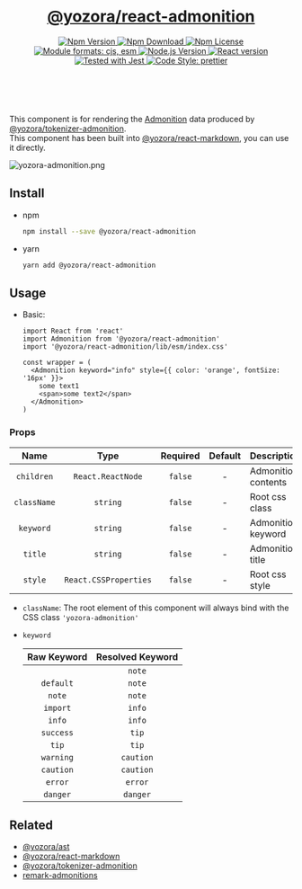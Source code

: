<header>
  <h1 align="center">
    <a href="https://github.com/yozorajs/yozora-react/tree/main/packages/react-admonition#readme">@yozora/react-admonition</a>
  </h1>
  <div align="center">
    <a href="https://www.npmjs.com/package/@yozora/react-admonition">
      <img
        alt="Npm Version"
        src="https://img.shields.io/npm/v/@yozora/react-admonition.svg"
      />
    </a>
    <a href="https://www.npmjs.com/package/@yozora/react-admonition">
      <img
        alt="Npm Download"
        src="https://img.shields.io/npm/dm/@yozora/react-admonition.svg"
      />
    </a>
    <a href="https://www.npmjs.com/package/@yozora/react-admonition">
      <img
        alt="Npm License"
        src="https://img.shields.io/npm/l/@yozora/react-admonition.svg"
      />
    </a>
    <a href="#install">
      <img
        alt="Module formats: cjs, esm"
        src="https://img.shields.io/badge/module_formats-cjs%2C%20esm-green.svg"
      />
    </a>
    <a href="https://github.com/nodejs/node">
      <img
        alt="Node.js Version"
        src="https://img.shields.io/node/v/@yozora/react-admonition"
      />
    </a>
    <a href="https://github.com/facebook/react">
      <img
        alt="React version"
        src="https://img.shields.io/npm/dependency-version/@yozora/react-admonition/peer/react"
      />
    </a>
    <a href="https://github.com/facebook/jest">
      <img
        alt="Tested with Jest"
        src="https://img.shields.io/badge/tested_with-jest-9c465e.svg"
      />
    </a>
    <a href="https://github.com/prettier/prettier">
      <img
        alt="Code Style: prettier"
        src="https://img.shields.io/badge/code_style-prettier-ff69b4.svg?style=flat-square"
      />
    </a>
  </div>
</header>
<br/>

This component is for rendering the [Admonition][@yozora/ast] data produced by
[@yozora/tokenizer-admonition][].\
This component has been built into [@yozora/react-markdown][], you can use it directly.

![yozora-admonition.png][]


## Install

* npm

  ```bash
  npm install --save @yozora/react-admonition
  ```

* yarn

  ```bash
  yarn add @yozora/react-admonition
  ```


## Usage

* Basic:

  ```tsx
  import React from 'react'
  import Admonition from '@yozora/react-admonition'
  import '@yozora/react-admonition/lib/esm/index.css'

  const wrapper = (
    <Admonition keyword="info" style={{ color: 'orange', fontSize: '16px' }}>
      some text1
      <span>some text2</span>
    </Admonition>
  )
  ```

### Props

Name        | Type                  | Required  | Default | Description
:----------:|:---------------------:|:---------:|:-------:|:-------------
`children`  | `React.ReactNode`     | `false`   | -       | Admonition contents
`className` | `string`              | `false`   | -       | Root css class
`keyword`   | `string`              | `false`   | -       | Admonition keyword
`title`     | `string`              | `false`   | -       | Admonition title
`style`     | `React.CSSProperties` | `false`   | -       | Root css style

* `className`: The root element of this component will always bind with the
  CSS class `'yozora-admonition'`

* `keyword`

  Raw Keyword     | Resolved Keyword 
  :--------------:|:---------------:
  ` `             | `note`
  `default`       | `note`
  `note`          | `note`
  `import`        | `info`
  `info`          | `info`
  `success`       | `tip`
  `tip`           | `tip`
  `warning`       | `caution`
  `caution`       | `caution`
  `error`         | `error`
  `danger`        | `danger`


## Related

* [@yozora/ast][]
* [@yozora/react-markdown][]
* [@yozora/tokenizer-admonition][]
* [remark-admonitions][]

[yozora-admonition.png]: https://github.com/yozorajs/yozora-react/raw/main/packages/react-admonition/doc/yozora-admonition.png

[@yozora/ast]: https://www.npmjs.com/package/@yozora/ast#admonition
[@yozora/react-markdown]: https://www.npmjs.com/package/@yozora/react-markdown
[@yozora/tokenizer-admonition]: https://www.npmjs.com/package/@yozora/tokenizer-admonition
[remark-admonitions]: https://github.com/elviswolcott/remark-admonitions
